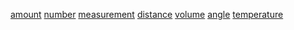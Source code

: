 [amount](http://dict.youdao.com/w/eng/amount/#keyfrom=dict2.index) [number](http://dict.youdao.com/w/eng/number/#keyfrom=dict2.index) [measurement](http://dict.youdao.com/w/eng/measurement/#keyfrom=dict2.index) [distance](http://dict.youdao.com/w/eng/distance/#keyfrom=dict2.index) [volume](http://dict.youdao.com/w/eng/volume/#keyfrom=dict2.index) [angle](http://dict.youdao.com/w/eng/angle/#keyfrom=dict2.index) [temperature](http://dict.youdao.com/w/eng/temperature/#keyfrom=dict2.index)